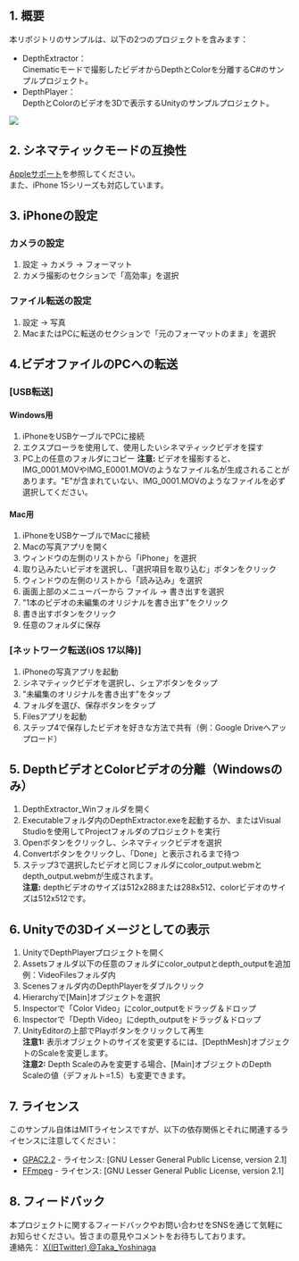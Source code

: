 ## 1. 概要

本リポジトリのサンプルは、以下の2つのプロジェクトを含みます：
- DepthExtractor：  
Cinematicモードで撮影したビデオからDepthとColorを分離するC#のサンプルプロジェクト。
- DepthPlayer：  
DepthとColorのビデオを3Dで表示するUnityのサンプルプロジェクト。

[![](https://img.youtube.com/vi/MR8TF1z-nTg/0.jpg)](https://www.youtube.com/watch?v=MR8TF1z-nTg)

## 2. シネマティックモードの互換性
[Appleサポート](https://support.apple.com/ja-jp/HT212778)を参照してください。  
また、iPhone 15シリーズも対応しています。

## 3. iPhoneの設定

### カメラの設定
1. 設定 -> カメラ -> フォーマット
2. カメラ撮影のセクションで「高効率」を選択

### ファイル転送の設定
1. 設定 -> 写真
2. MacまたはPCに転送のセクションで「元のフォーマットのまま」を選択

## 4.ビデオファイルのPCへの転送

### [USB転送]

#### Windows用
1. iPhoneをUSBケーブルでPCに接続
2. エクスプローラを使用して、使用したいシネマティックビデオを探す
3. PC上の任意のフォルダにコピー
   **注意:** ビデオを撮影すると、IMG_0001.MOVやIMG_E0001.MOVのようなファイル名が生成されることがあります。"E"が含まれていない、IMG_0001.MOVのようなファイルを必ず選択してください。

#### Mac用
1. iPhoneをUSBケーブルでMacに接続
2. Macの写真アプリを開く
3. ウィンドウの左側のリストから「iPhone」を選択
4. 取り込みたいビデオを選択し、「選択項目を取り込む」ボタンをクリック
5. ウィンドウの左側のリストから「読み込み」を選択
6. 画面上部のメニューバーから ファイル -> 書き出すを選択
7. "1本のビデオの未編集のオリジナルを書き出す"をクリック
8. 書き出すボタンをクリック
9. 任意のフォルダに保存

### [ネットワーク転送(iOS 17以降)]
1. iPhoneの写真アプリを起動
2. シネマティックビデオを選択し、シェアボタンをタップ
3. "未編集のオリジナルを書き出す"をタップ
4. フォルダを選び、保存ボタンをタップ
5. Filesアプリを起動
6. ステップ4で保存したビデオを好きな方法で共有（例：Google Driveへアップロード）

## 5. DepthビデオとColorビデオの分離（Windowsのみ）
1. DepthExtractor_Winフォルダを開く
2. Executableフォルダ内のDepthExtractor.exeを起動するか、またはVisual Studioを使用してProjectフォルダのプロジェクトを実行
3. Openボタンをクリックし、シネマティックビデオを選択
4. Convertボタンをクリックし、「Done」と表示されるまで待つ
5. ステップ3で選択したビデオと同じフォルダにcolor_output.webmとdepth_output.webmが生成されます。  
   **注意:** depthビデオのサイズは512x288または288x512、colorビデオのサイズは512x512です。

## 6. Unityでの3Dイメージとしての表示
1. UnityでDepthPlayerプロジェクトを開く
2. Assetsフォルダ以下の任意のフォルダにcolor_outputとdepth_outputを追加 
   例：VideoFilesフォルダ内
3. Scenesフォルダ内のDepthPlayerをダブルクリック
4. Hierarchyで[Main]オブジェクトを選択
5. Inspectorで「Color Video」にcolor_outputをドラッグ＆ドロップ
6. Inspectorで「Depth Video」にdepth_outputをドラッグ＆ドロップ
7. UnityEditorの上部でPlayボタンをクリックして再生<br>
   **注意1:** 表示オブジェクトのサイズを変更するには、[DepthMesh]オブジェクトのScaleを変更します。  
   **注意2:** Depth Scaleのみを変更する場合、[Main]オブジェクトのDepth Scaleの値（デフォルト=1.5）も変更できます。

## 7. ライセンス
このサンプル自体はMITライセンスですが、以下の依存関係とそれに関連するライセンスに注意してください：
- [GPAC2.2](https://gpac.wp.imt.fr/) - ライセンス: [GNU Lesser General Public License, version 2.1]
- [FFmpeg](https://ffmpeg.org/) - ライセンス: [GNU Lesser General Public License, version 2.1]

## 8. フィードバック
本プロジェクトに関するフィードバックやお問い合わせをSNSを通じて気軽にお知らせください。皆さまの意見やコメントをお待ちしております。  
連絡先： [X(旧Twitter) @Taka_Yoshinaga](https://twitter.com/Taka_Yoshinaga)
